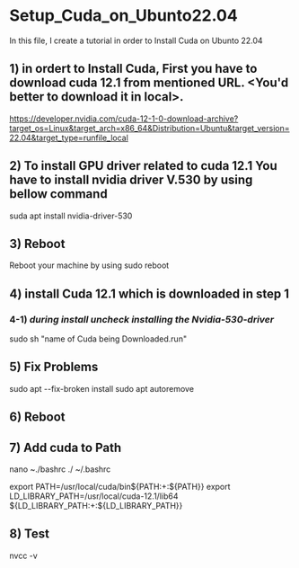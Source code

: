 # Setup_Cuda_on_Ubunto22.04

In this file, I create a tutorial in order to Install Cuda on Ubunto 22.04

## 1) in ordert to Install Cuda, First you have to download cuda 12.1 from mentioned URL. <You'd better to download it in local>.

https://developer.nvidia.com/cuda-12-1-0-download-archive?target_os=Linux&target_arch=x86_64&Distribution=Ubuntu&target_version=22.04&target_type=runfile_local

## 2) To install GPU driver related to cuda 12.1 You have to install nvidia driver V.530 by using bellow command
suda apt install nvidia-driver-530

## 3) Reboot
Reboot your machine by using
sudo reboot

## 4) install Cuda 12.1 which is downloaded in step 1
### 4-1) *during install uncheck installing the Nvidia-530-driver*
sudo sh "name of Cuda being Downloaded.run"


## 5) Fix Problems
sudo apt --fix-broken install
sudo apt autoremove

## 6) Reboot

## 7) Add cuda to Path
nano ~./bashrc
./ ~/.bashrc

export PATH=/usr/local/cuda/bin${PATH:+:${PATH}}
export LD_LIBRARY_PATH=/usr/local/cuda-12.1/lib64\
                         ${LD_LIBRARY_PATH:+:${LD_LIBRARY_PATH}}

## 8) Test
nvcc -v

